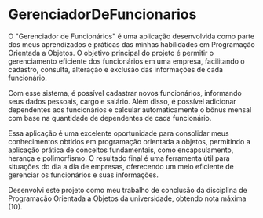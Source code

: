# GerenciadorDeFuncionarios
O "Gerenciador de Funcionários" é uma aplicação desenvolvida como parte dos meus aprendizados e práticas das minhas habilidades em Programação Orientada a Objetos. O objetivo principal do projeto é permitir o gerenciamento eficiente dos funcionários em uma empresa, facilitando o cadastro, consulta, alteração e exclusão das informações de cada funcionário.

Com esse sistema, é possível cadastrar novos funcionários, informando seus dados pessoais, cargo e salário. Além disso, é possível adicionar dependentes aos funcionários e calcular automaticamente o bônus mensal com base na quantidade de dependentes de cada funcionário.

Essa aplicação é uma excelente oportunidade para consolidar meus conhecimentos obtidos em programação orientada a objetos, permitindo a aplicação prática de conceitos fundamentais, como encapsulamento, herança e polimorfismo. O resultado final é uma ferramenta útil para situações do dia a dia de empresas, oferecendo um meio eficiente de gerenciar os funcionários e suas informações.

Desenvolvi este projeto como meu trabalho de conclusão da disciplina de Programação Orientada a Objetos da universidade, obtendo nota máxima (10).
